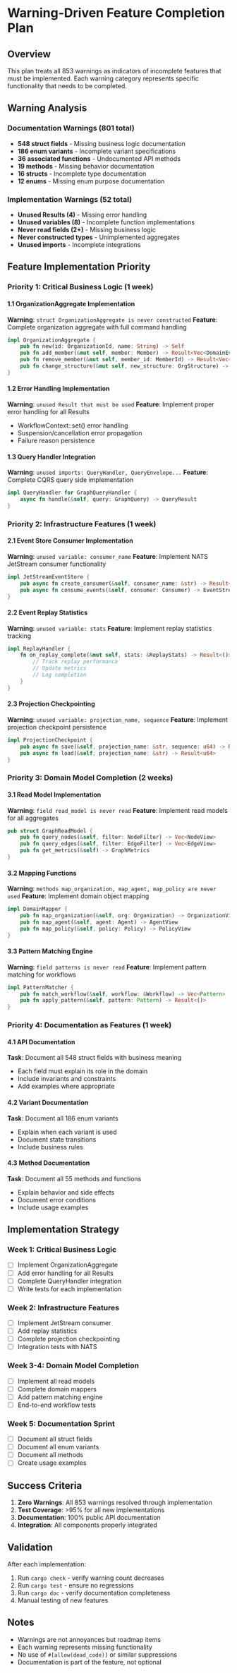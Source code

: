 # Warning-Driven Feature Completion Plan

## Overview

This plan treats all 853 warnings as indicators of incomplete features that must be implemented. Each warning category represents specific functionality that needs to be completed.

## Warning Analysis

### Documentation Warnings (801 total)
- **548 struct fields** - Missing business logic documentation
- **186 enum variants** - Incomplete variant specifications
- **36 associated functions** - Undocumented API methods
- **19 methods** - Missing behavior documentation
- **16 structs** - Incomplete type documentation
- **12 enums** - Missing enum purpose documentation

### Implementation Warnings (52 total)
- **Unused Results (4)** - Missing error handling
- **Unused variables (8)** - Incomplete function implementations
- **Never read fields (2+)** - Missing business logic
- **Never constructed types** - Unimplemented aggregates
- **Unused imports** - Incomplete integrations

## Feature Implementation Priority

### Priority 1: Critical Business Logic (1 week)

#### 1.1 OrganizationAggregate Implementation
**Warning**: `struct OrganizationAggregate is never constructed`
**Feature**: Complete organization aggregate with full command handling
```rust
impl OrganizationAggregate {
    pub fn new(id: OrganizationId, name: String) -> Self
    pub fn add_member(&mut self, member: Member) -> Result<Vec<DomainEvent>>
    pub fn remove_member(&mut self, member_id: MemberId) -> Result<Vec<DomainEvent>>
    pub fn change_structure(&mut self, new_structure: OrgStructure) -> Result<Vec<DomainEvent>>
}
```

#### 1.2 Error Handling Implementation
**Warning**: `unused Result that must be used`
**Feature**: Implement proper error handling for all Results
- WorkflowContext::set() error handling
- Suspension/cancellation error propagation
- Failure reason persistence

#### 1.3 Query Handler Integration
**Warning**: `unused imports: QueryHandler, QueryEnvelope...`
**Feature**: Complete CQRS query side implementation
```rust
impl QueryHandler for GraphQueryHandler {
    async fn handle(&self, query: GraphQuery) -> QueryResult
}
```

### Priority 2: Infrastructure Features (1 week)

#### 2.1 Event Store Consumer Implementation
**Warning**: `unused variable: consumer_name`
**Feature**: Implement NATS JetStream consumer functionality
```rust
impl JetStreamEventStore {
    pub async fn create_consumer(&self, consumer_name: &str) -> Result<Consumer>
    pub async fn consume_events(&self, consumer: Consumer) -> EventStream
}
```

#### 2.2 Event Replay Statistics
**Warning**: `unused variable: stats`
**Feature**: Implement replay statistics tracking
```rust
impl ReplayHandler {
    fn on_replay_complete(&mut self, stats: &ReplayStats) -> Result<()> {
        // Track replay performance
        // Update metrics
        // Log completion
    }
}
```

#### 2.3 Projection Checkpointing
**Warning**: `unused variable: projection_name, sequence`
**Feature**: Implement projection checkpoint persistence
```rust
impl ProjectionCheckpoint {
    pub async fn save(&self, projection_name: &str, sequence: u64) -> Result<()>
    pub async fn load(&self, projection_name: &str) -> Result<u64>
}
```

### Priority 3: Domain Model Completion (2 weeks)

#### 3.1 Read Model Implementation
**Warning**: `field read_model is never read`
**Feature**: Implement read models for all aggregates
```rust
pub struct GraphReadModel {
    pub fn query_nodes(&self, filter: NodeFilter) -> Vec<NodeView>
    pub fn query_edges(&self, filter: EdgeFilter) -> Vec<EdgeView>
    pub fn get_metrics(&self) -> GraphMetrics
}
```

#### 3.2 Mapping Functions
**Warning**: `methods map_organization, map_agent, map_policy are never used`
**Feature**: Implement domain object mapping
```rust
impl DomainMapper {
    pub fn map_organization(&self, org: Organization) -> OrganizationView
    pub fn map_agent(&self, agent: Agent) -> AgentView
    pub fn map_policy(&self, policy: Policy) -> PolicyView
}
```

#### 3.3 Pattern Matching Engine
**Warning**: `field patterns is never read`
**Feature**: Implement pattern matching for workflows
```rust
impl PatternMatcher {
    pub fn match_workflow(&self, workflow: &Workflow) -> Vec<Pattern>
    pub fn apply_pattern(&self, pattern: Pattern) -> Result<()>
}
```

### Priority 4: Documentation as Features (1 week)

#### 4.1 API Documentation
**Task**: Document all 548 struct fields with business meaning
- Each field must explain its role in the domain
- Include invariants and constraints
- Add examples where appropriate

#### 4.2 Variant Documentation
**Task**: Document all 186 enum variants
- Explain when each variant is used
- Document state transitions
- Include business rules

#### 4.3 Method Documentation
**Task**: Document all 55 methods and functions
- Explain behavior and side effects
- Document error conditions
- Include usage examples

## Implementation Strategy

### Week 1: Critical Business Logic
- [ ] Implement OrganizationAggregate
- [ ] Add error handling for all Results
- [ ] Complete QueryHandler integration
- [ ] Write tests for each implementation

### Week 2: Infrastructure Features
- [ ] Implement JetStream consumer
- [ ] Add replay statistics
- [ ] Complete projection checkpointing
- [ ] Integration tests with NATS

### Week 3-4: Domain Model Completion
- [ ] Implement all read models
- [ ] Complete domain mappers
- [ ] Add pattern matching engine
- [ ] End-to-end workflow tests

### Week 5: Documentation Sprint
- [ ] Document all struct fields
- [ ] Document all enum variants
- [ ] Document all methods
- [ ] Create usage examples

## Success Criteria

1. **Zero Warnings**: All 853 warnings resolved through implementation
2. **Test Coverage**: >95% for all new implementations
3. **Documentation**: 100% public API documentation
4. **Integration**: All components properly integrated

## Validation

After each implementation:
1. Run `cargo check` - verify warning count decreases
2. Run `cargo test` - ensure no regressions
3. Run `cargo doc` - verify documentation completeness
4. Manual testing of new features

## Notes

- Warnings are not annoyances but roadmap items
- Each warning represents missing functionality
- No use of `#[allow(dead_code)]` or similar suppressions
- Documentation is part of the feature, not optional
